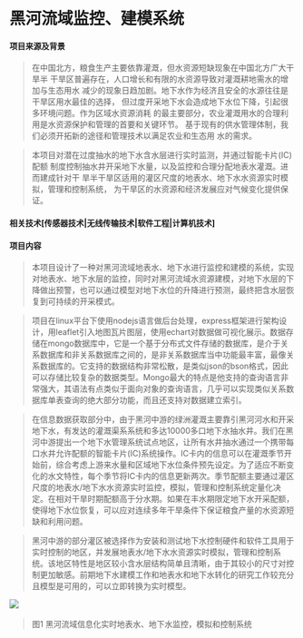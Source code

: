 # 黑河流域监控、建模系统
#### 项目来源及背景

>在中国北方，粮食生产主要依靠灌溉，但水资源短缺现象在中国北方广大干旱半
干旱区普遍存在，人口增长和有限的水资源导致对灌溉耕地需水的增加与生态用水
减少的现象日趋加剧。地下水作为经济且安全的水源往往是干旱区用水最佳的选择，
但过度开采地下水会造成地下水位下降，引起很多环境问题。作为区域水资源消耗
的最主要部分，农业灌溉用水的合理利用是水资源保护和管理的首要和关键环节。
基于现有的供水管理体制，我们必须开拓新的途径和管理技术以满足农业和生态用
水的需求。

>本项目对潜在过度抽水的地下水含水层进行实时监测，并通过智能卡片(IC)配额
制度控制抽水井开采地下水量，以及监控和合理分配地表水灌溉。进而建成针对干
旱半干旱区适用的灌区尺度的地表水、地下水水资源实时模拟，管理和控制系统，
为干旱区的水资源和经济发展应对气候变化提供保证。

#### 相关技术[传感器技术|无线传输技术|软件工程|计算机技术]

#### 项目内容
>本项目设计了一种对黑河流域地表水、地下水进行监控和建模的系统，实现对地表水、地下水层的监控，同时对黑河流域水资源建模，对地下水层的下降做出预警，也可以通过模型对地下水位的升降进行预测，最终把含水层恢复到可持续的开采模式。
        
>项目在linux平台下使用nodejs语言做后台处理，express框架进行架构设计，用leaflet引入地图瓦片图层，使用echart对数据做可视化展示。数据存储在mongo数据库中，它是一个基于分布式文件存储的数据库，是介于关系数据库和非关系数据库之间的，是非关系数据库当中功能最丰富，最像关系数据库的。它支持的数据结构非常松散，是类似json的bson格式，因此可以存储比较复杂的数据类型。Mongo最大的特点是他支持的查询语言非常强大，其语法有点类似于面向对象的查询语言，几乎可以实现类似关系数据库单表查询的绝大部分功能，而且还支持对数据建立索引。
        
>在信息数据获取部分中，由于黑河中游的绿洲灌溉主要靠引黑河河水和开采地下水，有发达的灌溉渠系系统和多达10000多口地下水抽水井。我们在黑河中游提出一个地下水管理系统试点地区，让所有水井抽水通过一个携带每口水井允许配额的智能卡片(IC)系统操作。IC卡内的信息可以在灌溉季节开始前，综合考虑上游来水量和区域地下水位条件预先设定。为了适应不断变化的水文特性，每个季节将IC卡内的信息更新两次。季节配额主要通过灌区尺度的地表水/地下水水资源实时监控，模拟，管理和控制系统定量化决定。在相对干旱时期配额高于分水期。如果在丰水期限定地下水开采配额，使得地下水位恢复，可以应对连续多年干旱条件下保证粮食产量的水资源短缺和利用问题。
        
>黑河中游的部分灌区被选择作为安装和测试地下水控制硬件和软件工具用于实时控制的地区，并发展地表水/地下水水资源实时模拟，管理和控制系统。该地区特性是地区较小含水层结构简单且清晰，由于其较小的尺寸对控制更加敏感。前期地下水建模工作和地表水和地下水转化的研究工作较充分且模型是可用的，可以立即转换为实时模型。

![](http://www.baidu.com/img/bdlogo.gif)  
>图1  黑河流域信息化实时地表水、地下水监控，模拟和控制系统
